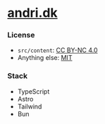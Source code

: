 # [andri.dk](https://andri.dk)

### License

- `src/content`: [CC BY-NC 4.0](https://creativecommons.org/licenses/by-nc/4.0/)
- Anything else: [MIT](https://opensource.org/licenses/MIT)

### Stack

- TypeScript
- Astro
- Tailwind
- Bun
